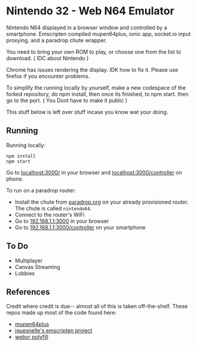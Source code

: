 # Nintendo 32 - Web N64 Emulator

Nintendo N64 displayed in a browser window and controlled by a smartphone. Emscripten compiled mupen64plus, ionic app, socket.io input proxying, and a paradrop chute wrapper.

You need to bring your own ROM to play, or choose one from the list to download. ( IDC about Nintendo ) 

Chrome has issues rendering the display. IDK how to fix it.  Please use firefox if you encounter problems.

To simplify the running locally by yourself, make a new codespace of the forked repository, do npm install, then once its finished, to npm start.
then go to the port. ( You Dont have to make it public ) 

This stuff below is left over stuff incase you know wat your doing.

## Running

Running locally:

```
npm install
npm start 
```

Go to [localhost:3000/](http://localhost:3000) in your browser and [localhost:3000/controller](http://localhost:3000/controller) on phone. 

To run on a paradrop router:

- Install the chute from [paradrop.org](http://paradrop.org) on your already provisioned router. The chute is called `nintendo64`.
- Connect to the router's WiFi
- Go to [192.168.1.1:3000](http://192.168.1.1:3000) in your browser
- Go to [192.168.1.1:3000/controller](http://192.168.1.1:3000/controller) on your smartphone

## To Do

- Multiplayer
- Canvas Streaming 
- Lobbies


## References

Credit where credit is due-- almost all of this is taken off-the-shelf. These repos made up most of the code found here:

- [mupen64plus](https://github.com/mupen64plus) 
- [jquesnelle's emscripten project](https://github.com/jquesnelle/mupen64plus-ui-console/tree/emscripten)
- [webvr polyfill](https://github.com/googlevr/webvr-polyfill)

